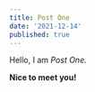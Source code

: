 ```yaml
---
title: Post One
date: '2021-12-14'
published: true
---
```


Hello, I am _Post One._

**Nice to meet you!**
